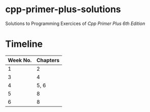# cpp-primer-plus-solutions
Solutions to Programming Exercices of _Cpp Primer Plus 6th Edition_

# Timeline
| Week No. | Chapters |
|      --- |      --- |
|        1 |        2 |
|        3 |        4 |
|        4 |     5, 6 |
|        5 |        8 |
|        6 |        8 |
